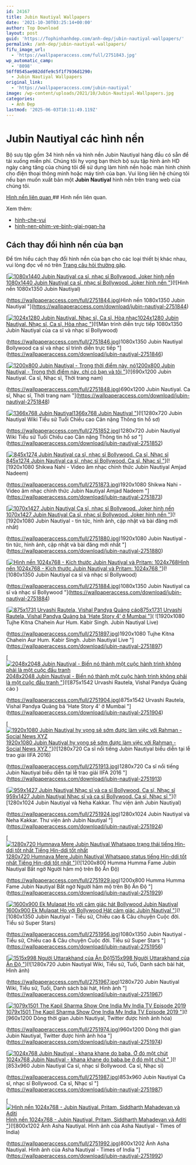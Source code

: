 ```yaml
---
id: 24167
title: Jubin Nautiyal Wallpapers
date: '2021-10-30T03:25:14+00:00'
author: Top Download
layout: post
guid: 'https://Tophinhanhdep.com/anh-dep/jubin-nautiyal-wallpapers/'
permalink: /anh-dep/jubin-nautiyal-wallpapers/
fifu_image_url:
  - 'https://wallpaperaccess.com/full/2751843.jpg'
wp_automatic_camp:
  - '8098'
56ff0545ae982ddfe9c5f1f7936d1290:
  - Jubin Nautiyal Wallpapers
original_link:
  - 'https://wallpaperaccess.com/jubin-nautiyal'
image: /wp-content/uploads/2021/10/Jubin-Nautiyal-Wallpapers.jpg
categories:
  - Ảnh Đẹp
lastmod: '2025-06-03T10:11:49.119Z'
---
```

# Jubin Nautiyal các hình nền

Bộ sưu tập gồm 34 hình nền và hình nền Jubin Nautiyal hàng đầu có sẵn để tải xuống miễn phí. Chúng tôi hy vọng bạn thích bộ sưu tập hình ảnh HD ngày càng tăng của chúng tôi để sử dụng làm hình nền hoặc màn hình chính cho điện thoại thông minh hoặc máy tính của bạn. Vui lòng liên hệ chúng tôi nếu bạn muốn xuất bản một **Jubin Nautiyal** hình nền trên trang web của chúng tôi.

[Hình nền liên quan ](#related) ## Hình nền liên quan.

   
 Xem thêm:

   
- [hinh-che-vui](https://tophinhanhdep.com/anh-che/hinh-che-vui/)
- [hinh-nen-phim-ve-binh-giai-ngan-ha](https://tophinhanhdep.com/hinh-nen-dep/hinh-nen-phim-ve-binh-giai-ngan-ha/)

## Cách thay đổi hình nền của bạn

Để tìm hiểu cách thay đổi hình nền của bạn cho các loại thiết bị khác nhau, vui lòng đọc về nó trên [Trang câu hỏi thường gặp](https://tophinhanhdep.com/faq/).

  
[[![1080x1440 Jubin Nautiyal ca sĩ, nhạc sĩ Bollywood.  Joker hình nền](https://wallpaperaccess.com/full/2751843.jpg)1080x1440 Jubin Nautiyal ca sĩ, nhạc sĩ Bollywood. Joker hình nền "](https://wallpaperaccess.com/download/jubin-nautiyal-2751843)](![Hình nền 1080x1350 Jubin Nautiyal)

(https://wallpaperaccess.com/full/2751844.jpg)Hình nền 1080x1350 Jubin Nautiyal "](https://wallpaperaccess.com/download/jubin-nautiyal-2751844)

[[![1024x1280 Jubin Nautiyal.  Nhạc sĩ, Ca sĩ, Hòa nhạc](https://wallpaperaccess.com/full/2751845.jpg)1024x1280 Jubin Nautiyal. Nhạc sĩ, Ca sĩ, Hòa nhạc "](https://wallpaperaccess.com/download/jubin-nautiyal-2751845)](![Màn trình diễn trực tiếp 1080x1350 Jubin Nautiyal của ca sĩ và nhạc sĩ Bollywood)

(https://wallpaperaccess.com/full/2751846.jpg)1080x1350 Jubin Nautiyal Bollywood ca sĩ và nhạc sĩ trình diễn trực tiếp "](https://wallpaperaccess.com/download/jubin-nautiyal-2751846)

[[![1200x800 Jubin Nautiyal - Trong thời điểm này, nó](https://wallpaperaccess.com/full/2751847.jpg)1200x800 Jubin Nautiyal - Trong thời điểm này, chỉ có bạn và tôi "](https://wallpaperaccess.com/download/jubin-nautiyal-2751847)](![690x1200 Jubin Nautiyal.  Ca sĩ, Nhạc sĩ, Thời trang nam)

(https://wallpaperaccess.com/full/2751848.jpg)690x1200 Jubin Nautiyal. Ca sĩ, Nhạc sĩ, Thời trang nam "](https://wallpaperaccess.com/download/jubin-nautiyal-2751848)

[[![1366x768 Jubin Nautiyal](https://wallpaperaccess.com/full/2751850.jpg)1366x768 Jubin Nautiyal "](https://wallpaperaccess.com/download/jubin-nautiyal-2751850)](![1280x720 Jubin Nautiyal Wiki Tiểu sử Tuổi Chiều cao Cân nặng Thông tin hồ sơ)

(https://wallpaperaccess.com/full/2751852.jpg)1280x720 Jubin Nautiyal Wiki Tiểu sử Tuổi Chiều cao Cân nặng Thông tin hồ sơ "](https://wallpaperaccess.com/download/jubin-nautiyal-2751852)

[[![845x1274 Jubin Nautiyal ca sĩ, nhạc sĩ Bollywood.  Ca sĩ, Nhạc sĩ](https://wallpaperaccess.com/full/2751863.jpg)845x1274 Jubin Nautiyal ca sĩ, nhạc sĩ Bollywood. Ca sĩ, Nhạc sĩ "](https://wallpaperaccess.com/download/jubin-nautiyal-2751863)](![1920x1080 Shikwa Nahi - Video âm nhạc chính thức Jubin Nautiyal Amjad Nadeem)

(https://wallpaperaccess.com/full/2751873.jpg)1920x1080 Shikwa Nahi - Video âm nhạc chính thức Jubin Nautiyal Amjad Nadeem "](https://wallpaperaccess.com/download/jubin-nautiyal-2751873)

[[![1070x1427 Jubin Nautiyal Ca sĩ, nhạc sĩ Bollywood.  Joker hình nền](https://wallpaperaccess.com/full/2751877.jpg)1070x1427 Jubin Nautiyal Ca sĩ, nhạc sĩ Bollywood. Joker hình nền "](https://wallpaperaccess.com/download/jubin-nautiyal-2751877)](![1920x1080 Jubin Nautiyal - tin tức, hình ảnh, cập nhật và bài đăng mới nhất)

(https://wallpaperaccess.com/full/2751880.jpg)1920x1080 Jubin Nautiyal - tin tức, hình ảnh, cập nhật và bài đăng mới nhất "](https://wallpaperaccess.com/download/jubin-nautiyal-2751880)

[[![Hình nền 1024x768 - Kích thước Jubin Nautiyal và Pritam: 1024x768](https://wallpaperaccess.com/full/2751883.jpg)Hình nền 1024x768 - Kích thước Jubin Nautiyal và Pritam: 1024x768 "](https://wallpaperaccess.com/download/jubin-nautiyal-2751883)](![1080x1350 Jubin Nautiyal ca sĩ và nhạc sĩ Bollywood)

(https://wallpaperaccess.com/full/2751884.jpg)1080x1350 Jubin Nautiyal ca sĩ và nhạc sĩ Bollywood "](https://wallpaperaccess.com/download/jubin-nautiyal-2751884)

[[![875x1731 Urvashi Rautela, Vishal Pandya Quảng cáo ](https://wallpaperaccess.com/full/2751890.jpg)875x1731 Urvashi Rautela, Vishal Pandya Quảng bá 'Hate Story 4' ở Mumbai "](https://wallpaperaccess.com/download/jubin-nautiyal-2751890)]( ![1920x1080 Tujhe Kitna Chahein Aur Hum.  Kabir Singh.  Jubin Nautiyal Live)

(https://wallpaperaccess.com/full/2751897.jpg)1920x1080 Tujhe Kitna Chahein Aur Hum. Kabir Singh. Jubin Nautiyal Live "](https://wallpaperaccess.com/download/jubin-nautiyal-2751897)

[[![2048x2048 Jubin Nautiyal - Biến nó thành một cuộc hành trình không phải là một cuộc đấu tranh](https://wallpaperaccess.com/full/2751901.jpg)2048x2048 Jubin Nautiyal - Biến nó thành một cuộc hành trình không phải là một cuộc đấu tranh "](https://wallpaperaccess.com/download/jubin-nautiyal-2751901)](![875x1542 Urvashi Rautela, Vishal Pandya Quảng cáo )

(https://wallpaperaccess.com/full/2751904.jpg)875x1542 Urvashi Rautela, Vishal Pandya Quảng bá 'Hate Story 4' ở Mumbai "](https://wallpaperaccess.com/download/jubin-nautiyal-2751904)

[[![1920x1080 Jubin Nautiyal hy vọng sẽ sớm được làm việc với Rahman - Social News XYZ](https://wallpaperaccess.com/full/2751912.jpg)1920x1080 Jubin Nautiyal hy vọng sẽ sớm được làm việc với Rahman - Social News XYZ "](https://wallpaperaccess.com/download/jubin-nautiyal-2751912)](![1280x720 Ca sĩ nổi tiếng Jubin Nautiyal biểu diễn tại lễ trao giải IIFA 2016)

(https://wallpaperaccess.com/full/2751913.jpg)1280x720 Ca sĩ nổi tiếng Jubin Nautiyal biểu diễn tại lễ trao giải IIFA 2016 "](https://wallpaperaccess.com/download/jubin-nautiyal-2751913)

[[![959x1427 Jubin Nautiyal Nhạc sĩ và ca sĩ Bollywood.  Ca sĩ, Nhạc sĩ](https://wallpaperaccess.com/full/2751921.jpg)959x1427 Jubin Nautiyal Nhạc sĩ và ca sĩ Bollywood. Ca sĩ, Nhạc sĩ "](https://wallpaperaccess.com/download/jubin-nautiyal-2751921)](![1280x1024 Jubin Nautiyal và Neha Kakkar.  Thư viện ảnh Jubin Nautiyal)

(https://wallpaperaccess.com/full/2751924.jpg)1280x1024 Jubin Nautiyal và Neha Kakkar. Thư viện ảnh Jubin Nautiyal "](https://wallpaperaccess.com/download/jubin-nautiyal-2751924)

[[![1280x720 Humnava Mere Jubin Nautiyal Whatsapp trạng thái tiếng Hin-ddi tốt nhất Tiếng Hin-ddi tốt nhất](https://wallpaperaccess.com/full/2751925.jpg)1280x720 Humnava Mere Jubin Nautiyal Whatsapp status tiếng Hin-ddi tốt nhất Tiếng Hin-ddi tốt nhất "](https://wallpaperaccess.com/download/jubin-nautiyal-2751925)](![1200x800 Humma Humma Fame Jubin Nautiyal Bất ngờ Người hâm mộ trên Bộ Ấn Độ)

(https://wallpaperaccess.com/full/2751929.jpg)1200x800 Humma Humma Fame Jubin Nautiyal Bất ngờ Người hâm mộ trên Bộ Ấn Độ "](https://wallpaperaccess.com/download/jubin-nautiyal-2751929)

[[![1600x900 Ek Mulaqat Ho với cảm giác hát Bollywood Jubin Nautiyal](https://wallpaperaccess.com/full/2751936.jpg)1600x900 Ek Mulaqat Ho với Bollywood Hát cảm giác Jubin Nautiyal "](https://wallpaperaccess.com/download/jubin-nautiyal-2751936)](![1080x1350 Jubin Nautiyal - Tiểu sử, Chiều cao & Câu chuyện Cuộc đời.  Tiểu sử Super Stars)

(https://wallpaperaccess.com/full/2751956.jpg)1080x1350 Jubin Nautiyal - Tiểu sử, Chiều cao &amp; Câu chuyện Cuộc đời. Tiểu sử Super Stars "](https://wallpaperaccess.com/download/jubin-nautiyal-2751956)

[[![1515x998 Người Uttarakhand của Ấn Độ](https://wallpaperaccess.com/full/2751958.jpg)1515x998 Người Uttarakhand của Ấn Độ "](https://wallpaperaccess.com/download/jubin-nautiyal-2751958)](![1280x720 Jubin Nautiyal Wiki, Tiểu sử, Tuổi, Danh sách bài hát, Hình ảnh)

(https://wallpaperaccess.com/full/2751967.jpg)1280x720 Jubin Nautiyal Wiki, Tiểu sử, Tuổi, Danh sách bài hát, Hình ảnh "](https://wallpaperaccess.com/download/jubin-nautiyal-2751967)

[[![1079x1501 The Kapil Sharma Show One India My India TV Episode 2019](https://wallpaperaccess.com/full/2751968.jpg)1079x1501 The Kapil Sharma Show One India My India TV Episode 2019 "](https://wallpaperaccess.com/download/jubin-nautiyal-2751968)](![960x1200 Dòng thời gian Jubin Nautiyal, Twitter được hình ảnh hóa)

(https://wallpaperaccess.com/full/2751974.jpg)960x1200 Dòng thời gian Jubin Nautiyal, Twitter được hình ảnh hóa "](https://wallpaperaccess.com/download/jubin-nautiyal-2751974)

[[![1024x768 Jubin Nautiyal - khana khane do baba. Ở đó một chút](https://wallpaperaccess.com/full/2751976.jpg)1024x768 Jubin Nautiyal - khana khane do baba.be ở đó một chút " ](https://wallpaperaccess.com/download/jubin-nautiyal-2751976)](![853x960 Jubin Nautiyal Ca sĩ, nhạc sĩ Bollywood.  Ca sĩ, Nhạc sĩ)

(https://wallpaperaccess.com/full/2751987.jpg)853x960 Jubin Nautiyal Ca sĩ, nhạc sĩ Bollywood. Ca sĩ, Nhạc sĩ "](https://wallpaperaccess.com/download/jubin-nautiyal-2751987)

[[![Hình nền 1024x768 - Jubin Nautiyal, Pritam, Siddharth Mahadevan và Aditi](https://wallpaperaccess.com/full/2751990.jpg)Hình nền 1024x768 - Jubin Nautiyal, Pritam, Siddharth Mahadevan và Aditi "](https://wallpaperaccess.com/download/jubin-nautiyal-2751990)](![800x1202 Ảnh Asha Nautiyal.  Hình ảnh của Asha Nautiyal - Times of India)

(https://wallpaperaccess.com/full/2751992.jpg)800x1202 Ảnh Asha Nautiyal. Hình ảnh của Asha Nautiyal - Times of India "](https://wallpaperaccess.com/download/jubin-nautiyal-2751992)
